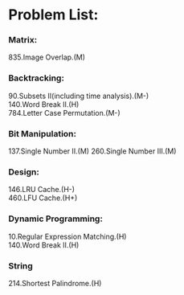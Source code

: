 # Problem List:  
  
### Matrix:  
835.Image Overlap.(M)

### Backtracking:  
90.Subsets II(including time analysis).(M-)  
140.Word Break II.(H)  
784.Letter Case Permutation.(M-)

### Bit Manipulation:
137.Single Number II.(M)
260.Single Number III.(M)  

### Design:
146.LRU Cache.(H-)  
460.LFU Cache.(H+)

### Dynamic Programming:
10.Regular Expression Matching.(H)  
140.Word Break II.(H)

### String
214.Shortest Palindrome.(H)
